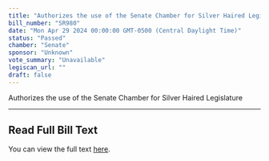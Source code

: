 ```yaml
---
title: "Authorizes the use of the Senate Chamber for Silver Haired Legislature"
bill_number: "SR980"
date: "Mon Apr 29 2024 00:00:00 GMT-0500 (Central Daylight Time)"
status: "Passed"
chamber: "Senate"
sponsor: "Unknown"
vote_summary: "Unavailable"
legiscan_url: ""
draft: false
---
```


Authorizes the use of the Senate Chamber for Silver Haired Legislature

---

## Read Full Bill Text

You can view the full text [here](https://legiscan.com).
